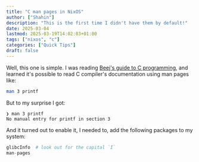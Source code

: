 ```yaml
---
title: "C man pages in NixOS"
author: ["Shahin"]
description: "This is the first time I didn't have them by default!"
date: 2025-03-04
lastmod: 2025-03-19T14:02:03+01:00
tags: ["nixos", "c"]
categories: ["Quick Tips"]
draft: false
---
```


Well, this one is simple. I was reading [Beej's guide to C programming](https://beej.us/guide/bgc/),
and learned it's possible to read C compiler's documentation using man
pages like:

```bash
man 3 printf
```

But to my surprise I got:

```text
❯ man 3 printf
No manual entry for printf in section 3
```

And it turned out to enable it, I needed to, add the following
packages to my system:

```nix
glibcInfo  # look out for the capital `I`
man-pages
```
